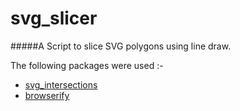 # svg_slicer
#####A Script to slice SVG polygons using line draw.

The following packages were used :-

* [svg_intersections](https://github.com/signavio/svg-intersections)
* [browserify](https://github.com/browserify/browserify)
